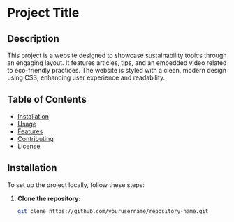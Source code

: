 # Project Title

## Description
This project is a website designed to showcase sustainability topics through an engaging layout. It features articles, tips, and an embedded video related to eco-friendly practices. The website is styled with a clean, modern design using CSS, enhancing user experience and readability.

## Table of Contents
- [Installation](#installation)
- [Usage](#usage)
- [Features](#features)
- [Contributing](#contributing)
- [License](#license)

## Installation
To set up the project locally, follow these steps:

1. **Clone the repository:**
   ```bash
   git clone https://github.com/yourusername/repository-name.git
